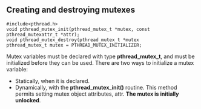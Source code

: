 ## Creating and destroying mutexes

```
#include<pthread.h>
void pthread_mutex_init(pthread_mutex_t *mutex, const pthread_mutexattr_t *attr);
void pthread_mutex_destroy(pthread_mutex_t *mutex
pthread_mutex_t mutex = PTHREAD_MUTEX_INITIALIZER;
```

Mutex variables must be declared with type **pthread_mutex_t**, and must be initialized before they can be used. There are two ways to initialize a mutex variable:

- Statically, when it is declared. 
- Dynamically, with the **pthread_mutex_init()** routine. This method permits setting mutex object attributes, attr. **The mutex is initially unlocked**.

